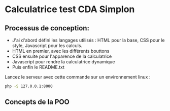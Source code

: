 # Calculatrice test CDA Simplon

## Processus de conception:

- J'ai d'abord défini les langages utilisés : HTML pour la base, CSS pour le style, Javascript pour les calculs.
- HTML en premier, avec les différents bouttons
- CSS ensuite pour l'apparence de la calculatrice
- Javascript pour rendre la calculatrice dynamique
- Puis enfin le README.txt

Lancez le serveur avec cette commande sur un environnement linux :

```sh
php -S 127.0.0.1:8000
```


## Concepts de la POO
